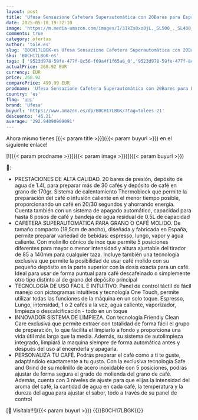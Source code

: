 ```yaml
---
layout: post
title: 'Ufesa Sensazione Cafetera Superautomática con 20Bares para Espresso y Capuccino  Compacta  Personalización del Café  Panel Táctil  Molinillo Incorporado  Tecnología Exclusiva'
date: 2025-05-18 19:32:10
image: 'https://m.media-amazon.com/images/I/31kZs8xo0jL._SL500_._SL400_.jpg'
comments: true
category: ofertas
author: 'tole.es'
slug: 'B0CH17LBGK-es Ufesa Sensazione Cafetera Superautomática con 20Bares para...'
sku: 'B0CH17LBGK-es'
tags: [ '9523d978-59fe-477f-8c56-f69a4f1f65a6_0','9523d978-59fe-477f-8c56-f69a4f1f65a6_7301','AmazonExclusives','Arborist Merchandising Root','Cafeteras individuales','Cafeteras para espresso','Hogar y cocina','Máquinas cafeteras','Self Service','Special Features Stores','Utensilios para café y té','cafetera','ufesa','🇪🇸', ]
actualPrice: 268.92 EUR
currency: EUR
price: 268.92
comparePrice: 499.99 EUR
prodname: 'Ufesa Sensazione Cafetera Superautomática con 20Bares para Espresso y Capuccino  Compacta  Personalización del Café  Panel Táctil  Molinillo Incorporado  Tecnología Exclusiva'
country: 'es'
flag: '🇪🇸'
brand: 'Ufesa'
buyurl: 'https://www.amazon.es/dp/B0CH17LBGK/?tag=tolees-21'
descuento: '46.21'
average: '292.94090909091'
---
```


Ahora mismo tienes [{{< param title >}}]({{< param buyurl >}}) en el siguiente enlace!

[![{{< param prodname >}}]({{< param image >}})]({{< param buyurl >}})

🔎:

- PRESTACIONES DE ALTA CALIDAD. 20 bares de presión, depósito de agua de 1.4L para preparar más de 30 cafés y depósito de café en grano de 170gr. Sistema de calentamiento Thermoblock que permite la preparación del café o infusión caliente en el menor tiempo posible, proporcionando un café en 20/30 segundos y ahorrando energía. Cuenta también con un sistema de apagado automático, capacidad para hasta 8 posos de café y bandeja de agua residual de 0.5L de capacidad
- CAFETERA SUPERAUTOMÁTICA PARA GRANO O CAFÉ MOLIDO. De tamaño compacto (18,5cm de ancho), diseñada y fabricada en España, permite preparar variedad de bebidas: espresso, lungo, vapor y agua caliente. Con molinillo cónico de inox que permite 5 posiciones diferentes para mayor o menor intensidad y altura ajustable del tirador de 85 a 140mm para cualquier taza. Incluye también una tecnología exclusiva que permite la posibilidad de usar café molido con su pequeño depósito en la parte superior con la dosis exacta para un café. Ideal para usar de forma puntual para café descafeinado o simplemente otro tipo distinto al de grano del depósito principal
- TECNOLOGÍA DE USO FÁCIL E INTUITIVO. Panel de control táctil de fácil manejo con pictogramas intuitivos y tecnología One Touch, permite utilizar todas las funciones de la máquina en un solo toque. Espresso, Lungo, intensidad, 1 o 2 cafés a la vez, agua caliente, vaporizador, limpieza o descalcificación - todo en un toque
- INNOVADOR SISTEMA DE LIMPIEZA. Con tecnología Friendly Clean Care exclusiva que permite extraer con totalidad de forma fácil el grupo de preparación, lo que facilita el limpiarlo a fondo y proporciona una vida útil más larga que la media. Además, su sistema de autolimpieza integrado, limpiará la maquina siempre de forma automática antes y después del uso al encenderla y apagarla.
- PERSONALIZA TU CAFÉ. Podrás preparar el café como a ti te guste, adaptándolo exactamente a tu gusto. Con la exclusiva tecnología Safe and Grind de su molinillo de acero inoxidable con 5 posiciones, podrás ajustar de forma segura el grado de molienda del grano de café. Además, cuenta con 3 niveles de ajuste para que elijas la intensidad del aroma del café, la cantidad de agua en cada café, la temperatura y la dureza del agua para ajustar el sabor, todo a través de su panel de control

[🛒 Visítala!!!]({{< param buyurl >}})
{{<world>}}B0CH17LBGK{{</world>}}
